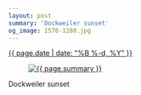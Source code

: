 ```yaml
---
layout: post
summary: 'Dockweiler sunset'
og_image: 1578-1280.jpg
---
```


<p>
 <time>
  <a href="/1578">
   {{ page.date | date: "%B %-d, %Y" }}
  </a>
 </time>
 <a href="/1578">
  <figure data-taken="1/13/2022">
   <img alt="{{ page.summary }}" sizes="(min-width: 700px) 50vw, calc(100vw - 2rem)" src="{{ site.assets_url }}/1578-640.jpg" srcset="{{ site.assets_url }}/1578-320.jpg 320w, {{ site.assets_url }}/1578-640.jpg 640w, {{ site.assets_url }}/1578-960.jpg 960w, {{ site.assets_url }}/1578-1280.jpg 1280w"/>
  </figure>
 </a>
 <span>
  Dockweiler sunset
 </span>
</p>
